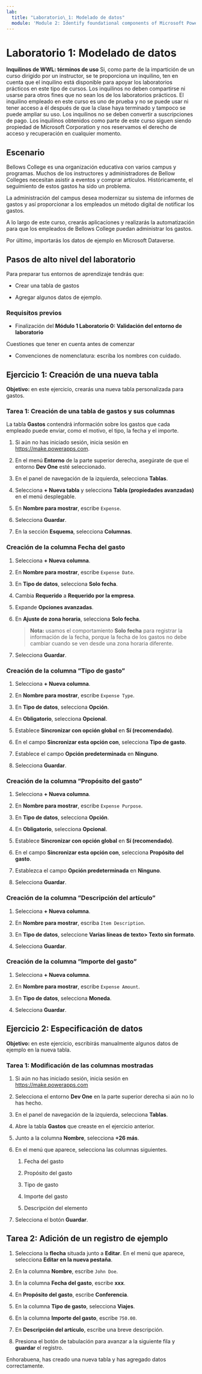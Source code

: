 ```yaml
---
lab:
  title: "Laboratorio\_1: Modelado de datos"
  module: 'Module 2: Identify foundational components of Microsoft Power Platform'
---
```


# Laboratorio 1: Modelado de datos

**Inquilinos de WWL: términos de uso** Si, como parte de la impartición de un curso dirigido por un instructor, se te proporciona un inquilino, ten en cuenta que el inquilino está disponible para apoyar los laboratorios prácticos en este tipo de cursos. Los inquilinos no deben compartirse ni usarse para otros fines que no sean los de los laboratorios prácticos. El inquilino empleado en este curso es uno de prueba y no se puede usar ni tener acceso a él después de que la clase haya terminado y tampoco se puede ampliar su uso. Los inquilinos no se deben convertir a suscripciones de pago. Los inquilinos obtenidos como parte de este curso siguen siendo propiedad de Microsoft Corporation y nos reservamos el derecho de acceso y recuperación en cualquier momento. 

## Escenario

Bellows College es una organización educativa con varios campus y programas. Muchos de los instructores y administradores de Bellow Colleges necesitan asistir a eventos y comprar artículos. Históricamente, el seguimiento de estos gastos ha sido un problema. 

La administración del campus desea modernizar su sistema de informes de gastos y así proporcionar a los empleados un método digital de notificar los gastos. 

A lo largo de este curso, crearás aplicaciones y realizarás la automatización para que los empleados de Bellows College puedan administrar los gastos.

Por último, importarás los datos de ejemplo en Microsoft Dataverse.

## Pasos de alto nivel del laboratorio

Para preparar tus entornos de aprendizaje tendrás que:

- Crear una tabla de gastos

- Agregar algunos datos de ejemplo. 

### Requisitos previos

- Finalización del **Módulo 1 Laboratorio 0: Validación del entorno de laboratorio**

Cuestiones que tener en cuenta antes de comenzar

- Convenciones de nomenclatura: escriba los nombres con cuidado.

## Ejercicio 1: Creación de una nueva tabla

**Objetivo:** en este ejercicio, crearás una nueva tabla personalizada para gastos.

### Tarea 1: Creación de una tabla de gastos y sus columnas

La tabla **Gastos** contendrá información sobre los gastos que cada empleado puede enviar, como el motivo, el tipo, la fecha y el importe.

1. Si aún no has iniciado sesión, inicia sesión en https://make.powerapps.com.

1. En el menú **Entorno** de la parte superior derecha, asegúrate de que el entorno **Dev One** esté seleccionado.

1. En el panel de navegación de la izquierda, selecciona **Tablas**.

1. Selecciona **+ Nueva tabla** y selecciona **Tabla (propiedades avanzadas)** en el menú desplegable.

1. En **Nombre para mostrar**, escribe `Expense`.

1. Selecciona **Guardar**.

1. En la sección **Esquema**, selecciona **Columnas**.

### Creación de la columna Fecha del gasto

1. Selecciona **+ Nueva columna**.

1. En **Nombre para mostrar**, escribe `Expense Date`.

1. En **Tipo de datos**, selecciona **Solo fecha**.

1. Cambia **Requerido** a **Requerido por la empresa**.

1. Expande **Opciones avanzadas**.

1. En **Ajuste de zona horaria**, selecciona **Solo fecha**.

    >**Nota:** usamos el comportamiento **Solo fecha** para registrar la información de la fecha, porque la fecha de los gastos no debe cambiar cuando se ven desde una zona horaria diferente.

1. Selecciona **Guardar**.

### Creación de la columna ”Tipo de gasto”

1. Selecciona **+ Nueva columna**.

1. En **Nombre para mostrar**, escribe `Expense Type`.

1. En **Tipo de datos**, selecciona **Opción**.

1. En **Obligatorio**, selecciona **Opcional**.

1. Establece **Sincronizar con opción global** en **Sí (recomendado)**.

1. En el campo **Sincronizar esta opción con**, selecciona **Tipo de gasto**.

1. Establece el campo **Opción predeterminada** en **Ninguno**.

1. Selecciona **Guardar**.

### Creación de la columna ”Propósito del gasto”

1. Selecciona **+ Nueva columna**.

1. En **Nombre para mostrar**, escribe `Expense Purpose`.

1. En **Tipo de datos**, selecciona **Opción**.

1. En **Obligatorio**, selecciona **Opcional**.

1. Establece **Sincronizar con opción global** en **Sí (recomendado)**.

1. En el campo **Sincronizar esta opción con**, selecciona **Propósito del gasto**.

1. Establezca el campo **Opción predeterminada** en **Ninguno**.

1. Selecciona **Guardar**.

### Creación de la columna ”Descripción del artículo”

1. Selecciona **+ Nueva columna**.

1. En **Nombre para mostrar**, escriba `Item Description`.

1. En **Tipo de datos**, seleccione **Varias líneas de texto&gt; Texto sin formato**.

1. Selecciona **Guardar**.

### Creación de la columna ”Importe del gasto”

1. Selecciona **+ Nueva columna**.

1. En **Nombre para mostrar**, escribe `Expense Amount`.

1. En **Tipo de datos**, selecciona **Moneda**.

1. Selecciona **Guardar**.

 
## Ejercicio 2: Especificación de datos

**Objetivo:** en este ejercicio, escribirás manualmente algunos datos de ejemplo en la nueva tabla. 

### Tarea 1: Modificación de las columnas mostradas

1. Si aún no has iniciado sesión, inicia sesión en https://make.powerapps.com

1. Selecciona el entorno **Dev One** en la parte superior derecha si aún no lo has hecho.

1. En el panel de navegación de la izquierda, selecciona **Tablas**.

1. Abre la tabla **Gastos** que creaste en el ejercicio anterior.

1. Junto a la columna **Nombre**, selecciona **+26 más**.

1. En el menú que aparece, selecciona las columnas siguientes.

    1. Fecha del gasto

    2. Propósito del gasto 

    3. Tipo de gasto

    4. Importe del gasto

    5. Descripción del elemento

1. Selecciona el botón **Guardar**.

## Tarea 2: Adición de un registro de ejemplo

1. Selecciona la **flecha** situada junto a **Editar**. En el menú que aparece, selecciona **Editar en la nueva pestaña**.

1. En la columna **Nombre**, escribe `John Doe`.

1. En la columna **Fecha del gasto**, escribe **xxx**.

1. En **Propósito del gasto**, escribe **Conferencia**.

1. En la columna **Tipo de gasto**, selecciona **Viajes**.

1. En la columna **Importe del gasto**, escribe `750.00`.

1. En **Descripción del artículo**, escribe una breve descripción.

1. Presiona el botón de tabulación para avanzar a la siguiente fila y **guardar** el registro.

Enhorabuena, has creado una nueva tabla y has agregado datos correctamente.


